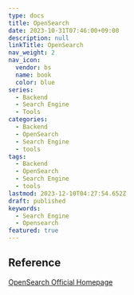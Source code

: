 ```yaml
---
type: docs
title: OpenSearch
date: 2023-10-31T07:46:00+09:00
description: null
linkTitle: OpenSearch
nav_weight: 2
nav_icon:
  vendor: bs
  name: book
  color: blue
series:
  - Backend
  - Search Engine
  - Tools
categories:
  - Backend
  - OpenSearch
  - Search Engine
  - tools
tags:
  - Backend
  - OpenSearch
  - Search Engine
  - tools
lastmod: 2023-12-10T04:27:54.652Z
draft: published
keywords:
  - Search Engine
  - Opensearch
featured: true
---
```


## Reference

[OpenSearch Official Homepage](https://opensearch.org/)
